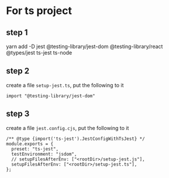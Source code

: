 # For ts project

## step 1
yarn add -D jest @testing-library/jest-dom @testing-library/react @types/jest ts-jest ts-node

## step 2
create a file `setup-jest.ts`, put the following to it

``` import "@testing-library/jest-dom" ```

## step 3
create a file `jest.config.cjs`, put the following to it

```
/** @type {import('ts-jest').JestConfigWithTsJest} */
module.exports = {
  preset: "ts-jest",
  testEnvironment: "jsdom",
  // setupFilesAfterEnv: ["<rootDir>/setup-jest.js"],
  setupFilesAfterEnv: ["<rootDir>/setup-jest.ts"],
};
```
